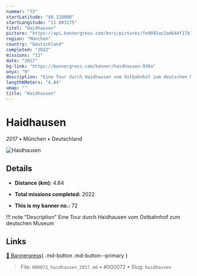 ```yaml
---
nummer: "72"
startLatitude: "48.128008"
startLongitude: "11.603175"
titel: "Haidhausen"
picture: "https://api.bannergress.com/bnrs/pictures/fe9092ac2ad644f17b79b9582078508e"
region: "München"
country: "Deutschland"
completed: "2022"
missions: "12"
date: "2017"
bg-link: "https://bannergress.com/banner/haidhausen-930a"
onyx: "0"
description: "Eine Tour durch Haidhausen vom Ostbahnhof zum deutschen Museum"
lengthKMeters: "4,84"
umap: ""
title: "Haidhausen"
---
```

# Haidhausen

*2017* • München • Deutschland

![Haidhausen](https://api.bannergress.com/bnrs/pictures/fe9092ac2ad644f17b79b9582078508e)

## Details
- **Distance (km):** 4.84

- **Total missions completed:** 2022
- **This is my banner no.:** 72


!!! note "Description"
    Eine Tour durch Haidhausen vom Ostbahnhof zum deutschen Museum



## Links
[🔗 Bannergress](https://bannergress.com/banner/haidhausen-930a){ .md-button .md-button--primary }



> File: `000072_haidhausen_2017.md` • #000072 • Slug: `haidhausen`
